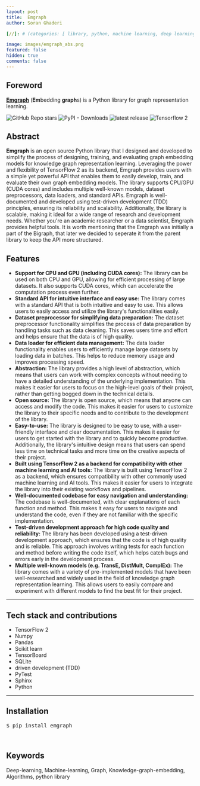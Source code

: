 ```yaml
---
layout: post
title:  Emgraph
author: Soran Ghaderi

[//]: # (categories: [ library, python, machine learning, deep learning, transformers ])

image: images/emgraph_abs.png
featured: false
hidden: true
comments: false
---
```


## Foreword
<b><a target="_blank" href="https://github.com/bi-graph/Emgraph">Emgraph</a></b> (<b>Em</b>bedding <b>graph</b>s) is a Python library for graph representation learning.

<div>
<img alt="GitHub Repo stars" src="https://img.shields.io/github/stars/bi-graph/emgraph?style=social">
<img alt="PyPI - Downloads" src="https://img.shields.io/pypi/dm/emgraph">
<img src="https://img.shields.io/pypi/v/emgraph.svg" alt="latest release" />
<img alt="Tensorflow 2" src="https://img.shields.io/badge/TensorFlow2-%23FF6F00.svg?style=flat&logo=TensorFlow&logoColor=white">
</div>


[//]: # (Glad to introduce my personal blog. Possibly, I will share what I read daily about deep learning, robotics, neuroscience, mathematics etc.)
  
## Abstract
<b>Emgraph</b> is an open source Python library that I designed and developed to simplify the process of designing, training, 
and evaluating graph embedding models for knowledge graph representation learning. Leveraging the power and flexibility 
of TensorFlow 2 as its backend, Emgraph provides users with a simple yet powerful API that enables them to easily 
develop, train, and evaluate their own graph embedding models. The library supports CPU/GPU (CUDA cores) and includes 
multiple well-known models, dataset preprocessors, data loaders, and standard APIs. Emgraph is well-documented and 
developed using test-driven development (TDD) principles, ensuring its reliability and scalability. Additionally, the 
library is scalable, making it ideal for a wide range of research and development needs. Whether you're an academic 
researcher or a data scientist, Emgraph provides helpful tools.
It is worth mentioning that the Emgraph was initially a part of the Bigraph, that later we decided to seperate it from the parent library to keep the API more structured.

## Features

<ul>
    <li><b>Support for CPU and GPU (including CUDA cores):</b> The library can be used on both CPU and GPU, allowing for efficient processing of large datasets. It also supports CUDA cores, which can accelerate the computation process even further.</li>
    <li><b>Standard API for intuitive interface and easy use:</b> The library comes with a standard API that is both intuitive and easy to use. This allows users to easily access and utilize the library's functionalities easily.</li>
    <li><b>Dataset preprocessor for simplifying data preparation:</b> The dataset preprocessor functionality simplifies the process of data preparation by handling tasks such as data cleaning. This saves users time and effort and helps ensure that the data is of high quality.</li>
    <li><b>Data loader for efficient data management:</b> The data loader functionality enables users to efficiently manage large datasets by loading data in batches. This helps to reduce memory usage and improves processing speed.</li>
    <li><b>Abstraction:</b> The library provides a high level of abstraction, which means that users can work with complex concepts without needing to have a detailed understanding of the underlying implementation. This makes it easier for users to focus on the high-level goals of their project, rather than getting bogged down in the technical details.</li>
    <li><b>Open source:</b> The library is open source, which means that anyone can access and modify the code. This makes it easier for users to customize the library to their specific needs and to contribute to the development of the library.</li>
    <li><b>Easy-to-use:</b> The library is designed to be easy to use, with a user-friendly interface and clear documentation. This makes it easier for users to get started with the library and to quickly become productive. Additionally, the library's intuitive design means that users can spend less time on technical tasks and more time on the creative aspects of their project.</li>
    <li><b>Built using TensorFlow 2 as a backend for compatibility with other machine learning and AI tools:</b> The library is built using TensorFlow 2 as a backend, which ensures compatibility with other commonly used machine learning and AI tools. This makes it easier for users to integrate the library into their existing workflows and pipelines.</li>
    <li><b>Well-documented codebase for easy navigation and understanding:</b> The codebase is well-documented, with clear explanations of each function and method. This makes it easy for users to navigate and understand the code, even if they are not familiar with the specific implementation.</li>
    <li><b>Test-driven development approach for high code quality and reliability:</b> The library has been developed using a test-driven development approach, which ensures that the code is of high quality and is reliable. This approach involves writing tests for each function and method before writing the code itself, which helps catch bugs and errors early in the development process.</li>
    <li><b>Multiple well-known models (e.g. TransE, DistMult, ComplEx):</b> The library comes with a variety of pre-implemented models that have been well-researched and widely used in the field of knowledge graph representation learning. This allows users to easily compare and experiment with different models to find the best fit for their project.</li>

</ul>

-------------

## Tech stack and contributions

<ul>
    <li>TensorFlow 2</li>
    <li>Numpy</li>
    <li>Pandas</li>
    <li>Scikit learn</li>
    <li>TensorBoard</li>
    <li>SQLite</li>
    <li>driven development (TDD)</li>
    <li>PyTest</li>
    <li>Sphinx</li>
    <li>Python</li>

</ul>

-------------


## Installation
<pre>$ pip install emgraph</pre>

<br> 

## Keywords
Deep-learning, Machine-learning, Graph, Knowledge-graph-embedding, Algorithms, python library

[//]: # (I am holding a B.Eng. in computer eng. since 2018 and trying to learn new stuff in the mentioned areas whenever I have free time.)
[//]: # (During the past few years I've been working on different projects both in the industry and opensource.<br>)

[//]: # (<div>)

[//]: # (Some libraries and applications I've been involved in are as follows:)

[//]: # (<h4>Machine learning libraries</h4>)

[//]: # (<ul>)

[//]: # (<li><b>Emgraph</b>: A Python toolkit for knowledge graph embedding.)

[//]: # (<p>It helps the researchers to develop, evaluate, and benchmark their works easily. Currently, there are already a number of models implemented and more will be introduced shortly.)

[//]: # (At this time we're trying to optimize the underlying layers as well as simplifying the APIs even more.</p>)

[//]: # (</li>)

[//]: # (<li><b>Bigraph</b>: Bipartite-network link prediction in Python.</li>)

[//]: # (</ul>)

[//]: # ()
[//]: # (<h4>Applications</h4>)

[//]: # (<ul>)

[//]: # (<li><b>TASE: Telegram Audio Search Engine</b>: A lightning fast audio full-text search engine on top of Telegram</li>)

[//]: # (</ul>)

[//]: # (</div>)

[//]: # (<span class="spoiler">This post will be modified later.</span>)